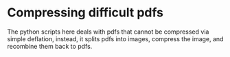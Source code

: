 # Compressing difficult pdfs
The python scripts here deals with pdfs that cannot be compressed via simple deflation, instead, it splits pdfs into images, compress the image, and recombine them back to pdfs.
